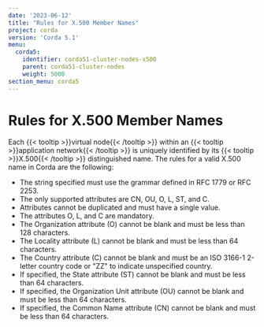 ```yaml
---
date: '2023-06-12'
title: "Rules for X.500 Member Names"
project: corda
version: 'Corda 5.1'
menu:
  corda5:
    identifier: corda51-cluster-nodes-x500
    parent: corda51-cluster-nodes
    weight: 5000
section_menu: corda5
---
```


# Rules for X.500 Member Names

Each {{< tooltip >}}virtual node{{< /tooltip >}} within an {{< tooltip >}}application network{{< /tooltip >}} is uniquely identified by its {{< tooltip >}}X.500{{< /tooltip >}} distinguished name. The rules for a valid X.500 name in Corda are the following:

* The string specified must use the grammar defined in RFC 1779 or RFC 2253.
* The only supported attributes are CN, OU, O, L, ST, and C.
* Attributes cannot be duplicated and must have a single value.
* The attributes O, L, and C are mandatory.
* The Organization attribute (O) cannot be blank and must be less than 128 characters.
* The Locality attribute (L) cannot be blank and must be less than 64 characters.
* The Country attribute (C) cannot be blank and must be an ISO 3166-1 2-letter country code or "ZZ" to indicate unspecified country.
* If specified, the State attribute (ST) cannot be blank and must be less than 64 characters.
* If specified, the Organization Unit attribute (OU) cannot be blank and must be less than 64 characters.
* If specified, the Common Name attribute (CN) cannot be blank and must be less than 64 characters.
